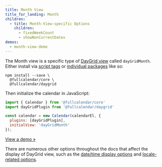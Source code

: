```yaml
---
title: Month View
title_for_landing: Month
children:
  - title: Month-View-specific Options
    children:
      - fixedWeekCount
      - showNonCurrentDates
demos:
  - month-view-demo
---
```


The Month view is a specific type of [DayGrid view](daygrid-view) called `dayGridMonth`. Either install via [script tags](initialize-globals) or [individual packages](initialize-es6) like so:

```
npm install --save \
  @fullcalendar/core \
  @fullcalendar/daygrid
```

Then initialize the calendar in JavaScript:

```js
import { Calendar } from '@fullcalendar/core'
import dayGridPlugin from '@fullcalendar/daygrid'

const calendar = new Calendar(calendarEl, {
  plugins: [dayGridPlugin],
  initialView: 'dayGridMonth'
});
```

[View a demo &raquo;](month-view-demo)

There are numerous other options throughout the docs that affect the display of DayGrid view, such as the [date/time display options](date-display) and [locale-related options](localization).
